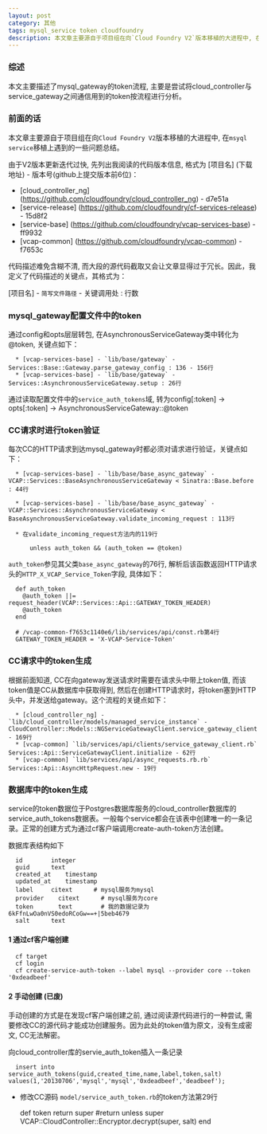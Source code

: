 ```yaml
---
layout: post
category: 其他
tags: mysql_service token cloudfoundry
description: 本文章主要源自于项目组在向`Cloud Foundry V2`版本移植的大进程中, 在`msyql service`移植上遇到的一些问题总结。
---
```


### 综述

本文主要描述了mysql_gateway的token流程, 主要是尝试将cloud_controller与service_gateway之间通信用到的token按流程进行分析。

### 前面的话

本文章主要源自于项目组在向`Cloud Foundry V2`版本移植的大进程中, 在`msyql service`移植上遇到的一些问题总结。

由于V2版本更新迭代过快, 先列出我阅读的代码版本信息, 格式为 [项目名] (下载地址) - 版本号(github上提交版本前6位)：

  * [cloud_controller_ng] (https://github.com/cloudfoundry/cloud_controller_ng) - d7e51a
  * [service-release] (https://github.com/cloudfoundry/cf-services-release) - 15d8f2
  * [service-base] (https://github.com/cloudfoundry/vcap-services-base) - ff9932
  * [vcap-common] (https://github.com/cloudfoundry/vcap-common) - f7653c

代码描述难免含糊不清, 而大段的源代码截取又会让文章显得过于冗长。因此，我定义了代码描述的关键点，其格式为：

  [项目名] - `简写文件路径` - 关键调用处 : 行数 

### mysql_gateway配置文件中的token

通过config和opts层层转包, 在AsynchronousServiceGateway类中转化为@token, 关键点如下：

      * [vcap-services-base] - `lib/base/gateway` - Services::Base::Gateway.parse_gateway_config : 136 - 156行
      * [vcap-services-base] - `lib/base/gateway` - Services::AsynchronousServiceGateway.setup : 26行

通过读取配置文件中的`service_auth_tokens`域, 转为config[:token] -> opts[:token] -> AsynchronousServiceGateway::@token

### CC请求时进行token验证

每次CC的HTTP请求到达mysql_gateway时都必须对请求进行验证，关键点如下：

      * [vcap-services-base] - `lib/base/base_async_gateway` - VCAP::Services::BaseAsynchronousServiceGateway < Sinatra::Base.before : 44行

      * [vcap-services-base] - `lib/base/base_async_gateway` - VCAP::Services::AsynchronousServiceGateway < BaseAsynchronousServiceGateway.validate_incoming_request : 113行

      * 在validate_incoming_request方法内的119行
          
          unless auth_token && (auth_token == @token)

`auth_token`参见其父类`base_async_gateway`的76行, 解析后该函数返回HTTP请求头的`HTTP_X_VCAP_Service_Token`字段, 具体如下：

      def auth_token
        @auth_token ||= request_header(VCAP::Services::Api::GATEWAY_TOKEN_HEADER)
        @auth_token
      end

      # /vcap-common-f7653c1140e6/lib/services/api/const.rb第4行
      GATEWAY_TOKEN_HEADER = 'X-VCAP-Service-Token'

### CC请求中的token生成

根据前面知道, CC在向gateway发送请求时需要在请求头中带上token值, 而该token值是CC从数据库中获取得到, 然后在创建HTTP请求时，将token塞到HTTP头中，并发送给gateway。这个流程的关键点如下：

      * [cloud_controller_ng] - `lib/cloud_controller/models/managed_service_instance` - CloudController::Models::NGServiceGatewayClient.service_gateway_client - 169行
      * [vcap-common] `lib/services/api/clients/service_gateway_client.rb` Services::Api::ServiceGatewayClient.initialize - 62行
      * [vcap-common] `lib/services/api/async_requests.rb.rb` Services::Api::AsyncHttpRequest.new - 19行

### 数据库中的token生成

service的token数据位于Postgres数据库服务的cloud_controller数据库的service_auth_tokens数据表。一般每个service都会在该表中创建唯一的一条记录。正常的创建方式为通过cf客户端调用create-auth-token方法创建。

数据库表结构如下
    
      id        integer
      guid      text
      created_at    timestamp
      updated_at    timestamp
      label     citext      # mysql服务为mysql
      provider    citext      # mysql服务为core
      token       text        # 我的数据记录为6kFfnLwOa0nVS0edoRCoGw==+|5beb4679
      salt      text          

#### 1 通过cf客户端创建

      cf target
      cf login
      cf create-service-auth-token --label mysql --provider core --token '0xdeadbeef'

#### 2 手动创建 (已废)

手动创建的方式是在发现cf客户端创建之前, 通过阅读源代码进行的一种尝试, 需要修改CC的源代码才能成功创建服务。因为此处的token值为原文，没有生成密文, CC无法解密。

  向cloud_controller库的servie_auth_token插入一条记录

      insert into service_auth_tokens(guid,created_time,name,label,token,salt) values(1,'20130706','mysql','mysql','0xdeadbeef','deadbeef');

  * 修改CC源码 `model/service_auth_token.rb`的token方法第29行

      def token
        return super
        #return unless super
        VCAP::CloudController::Encryptor.decrypt(super, salt)
      end
